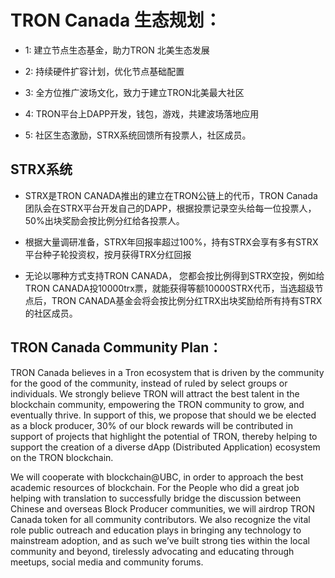 # TRON Canada 生态规划：

* 1: 建立节点生态基金，助力TRON 北美生态发展

* 2: 持续硬件扩容计划，优化节点基础配置

* 3: 全方位推广波场文化，致力于建立TRON北美最大社区

* 4: TRON平台上DAPP开发，钱包，游戏，共建波场落地应用

* 5: 社区生态激励，STRX系统回馈所有投票人，社区成员。

## STRX系统

* STRX是TRON CANADA推出的建立在TRON公链上的代币，TRON Canada团队会在STRX平台开发自己的DAPP，根据投票记录空头给每一位投票人，50%出块奖励会按比例分红给各投票人。

* 根据大量调研准备，STRX年回报率超过100%，持有STRX会享有多有STRX平台种子轮投资权，按月获得TRX分红回报

* 无论以哪种方式支持TRON CANADA， 您都会按比例得到STRX空投，例如给TRON CANADA投10000trx票，就能获得等额10000STRX代币，当选超级节点后，TRON CANADA基金会将会按比例分红TRX出块奖励给所有持有STRX的社区成员。

## TRON Canada Community Plan：

TRON Canada believes in a Tron ecosystem that is driven by the community for the good of the community, instead of ruled by select groups or individuals. We strongly believe TRON will attract the best talent in the blockchain community, empowering the TRON community to grow, and eventually thrive. In support of this, we propose that should we be elected as a block producer, 30% of our block rewards will be contributed in support of projects that highlight the potential of TRON, thereby helping to support the creation of a diverse dApp (Distributed Application) ecosystem on the TRON blockchain.

We will cooperate with blockchain@UBC, in order to approach the best academic resources of blockchain. For the People who did a great job helping with translation to successfully bridge the discussion between Chinese and overseas Block Producer communities, we will airdrop TRON Canada token for all community contributors. We also recognize the vital role public outreach and education plays in bringing any technology to mainstream adoption, and as such we’ve built strong ties within the local community and beyond, tirelessly advocating and educating through meetups, social media and community forums.
